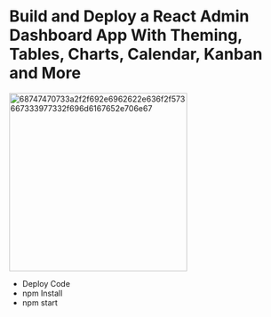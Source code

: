 
# Build and Deploy a React Admin Dashboard App With Theming, Tables, Charts, Calendar, Kanban and More 


<img width="320" alt="68747470733a2f2f692e6962622e636f2f573667333977332f696d6167652e706e67" src="https://user-images.githubusercontent.com/29605907/182042275-6cce9d04-be9f-4701-bf10-4b5b63482d10.png">



- Deploy Code 
- npm Install
- npm start



